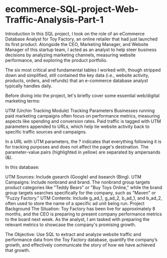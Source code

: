 # ecommerce-SQL-project-Web-Traffic-Analysis-Part-1
Introduction
In this SQL project, I took on the role of an eCommerce Database Analyst for Toy Factory, an online retailer that had just launched its first product. Alongside the CEO, Marketing Manager, and Website Manager of this startup team, I acted as an analyst to help steer business decisions by analyzing marketing channels, measuring website performance, and exploring the product portfolio.

The six most critical and fundamental tables I worked with, though stripped down and simplified, still contained the key data (i.e., website activity, products, orders, and refunds) that an e-commerce database analyst typically handles daily.

Before diving into the project, let's briefly cover some essential web/digital marketing terms:

UTM (Urchin Tracking Module) Tracking Parameters
Businesses running paid marketing campaigns often focus on performance metrics, measuring aspects like spending and conversion rates. Paid traffic is tagged with UTM parameters appended to URLs, which help tie website activity back to specific traffic sources and campaigns.

In a URL with UTM parameters, the ? indicates that everything following it is for tracking purposes and does not affect the page's destination. The parameter-value pairs (highlighted in yellow) are separated by ampersands (&).

In this database:

UTM Sources: Include gsearch (Google) and bsearch (Bing).
UTM Campaigns: Include nonbrand and brand. The nonbrand group targets product categories like "Teddy Bears" or "Buy Toys Online," while the brand group targets searches specifically for the company, such as "Maven" or "Fuzzy Factory."
UTM Contents: Include g_ad_1, g_ad_2, b_ad_1, and b_ad_2, often used to store the name of a specific ad unit being run.
Project Background
The Situation: Toy Factory has been live for approximately 8 months, and the CEO is preparing to present company performance metrics to the board next week. As the analyst, I am tasked with preparing the relevant metrics to showcase the company's promising growth.

The Objective: Use SQL to extract and analyze website traffic and performance data from the Toy Factory database, quantify the company’s growth, and effectively communicate the story of how we have achieved that growth.

